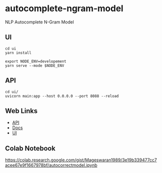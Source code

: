 # autocomplete-ngram-model
NLP Autocomplete N-Gram Model

## UI

```
cd ui
yarn install

export NODE_ENV=developement
yarn serve --mode $NODE_ENV
```

## API

```
cd ui/
uvicorn main:app --host 0.0.0.0 --port 8088 --reload
```

## Web Links

- [API](http://0.0.0.0:8088)
- [Docs](http://0.0.0.0:8088/docs)
- [UI](http://localhost:8080/)

## Colab Notebook

https://colab.research.google.com/gist/Mageswaran1989/3e19b339477cc7acee67e9f1667978bf/autocorrectmodel.ipynb